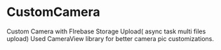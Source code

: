 # CustomCamera
Custom Camera with FIrebase Storage Upload( async task multi files upload)
Used CameraView library for better camera pic customizations.
